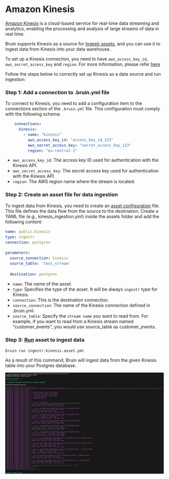 # Amazon Kinesis
[Amazon Kinesis](https://aws.amazon.com/kinesis/) is a cloud-based service for real-time data streaming and analytics, enabling the processing and analysis of large streams of data in real time.

Bruin supports Kinesis as a source for [Ingestr assets](/assets/ingestr), and you can use it to ingest data from Kinesis into your data warehouse.

To set up a Kinesis connection, you need to have `aws_access_key_id`, `aws_secret_access_key` and `region`. For more information, please refer [here](https://dlthub.com/docs/dlt-ecosystem/verified-sources/amazon_kinesis#grab-credentials)

Follow the steps below to correctly set up Kinesis as a data source and run ingestion:

### Step 1: Add a connection to .bruin.yml file

To connect to Kinesis, you need to add a configuration item to the connections section of the `.bruin.yml` file. This configuration must comply with the following schema:

```yaml
    connections:
      kinesis:
        - name: "kinesis"
          aws_access_key_id: "access_key_id_123"
          aws_secret_access_key: "secret_access_key_123"
          region: "eu-central-1"
```
- `aws_access_key_id`: The access key ID used for authentication with the Kinesis API.
- `aws_secret_access_key`: The secret access key used for authentication with the Kinesis API.
- `region`: The AWS region name where the stream is located.

### Step 2: Create an asset file for data ingestion

To ingest data from Kinesis, you need to create an [asset configuration](/assets/ingestr#asset-structure) file. This file defines the data flow from the source to the destination. Create a YAML file (e.g., kinesis_ingestion.yml) inside the assets folder and add the following content:

```yaml
name: public.kinesis
type: ingestr
connection: postgres

parameters:
  source_connection: kinesis
  source_table: 'test_stream'

  destination: postgres
```

- `name`: The name of the asset.
- `type`: Specifies the type of the asset. It will be always `ingestr` type for Kinesis.
- `connection`: This is the destination connection. 
- `source_connection`: The name of the Kinesis connection defined in .bruin.yml.
- `source_table`: Specify the `stream name` you want to read from. For example, if you want to read from a Kinesis stream named "customer_events", you would use source_table as customer_events.


### Step 3: [Run](/commands/run) asset to ingest data
```
bruin run ingestr.kinesis.asset.yml
```
As a result of this command, Bruin will ingest data from the given Kinesis table into your Postgres database.

<img alt="kinesis" src="./media/kinesis-ingestion.png">